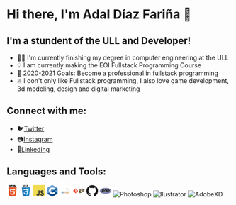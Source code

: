 # Hi there, I'm Adal Díaz Fariña 👋

## I'm a stundent of the ULL and Developer!

- 👨‍💻 I'm currently finishing my degree in computer engineering at the ULL
- 💡 I am currently making the EOI Fullstack Programming Course
- 🥅 2020-2021 Goals: Become a professional in fullstack programming
- 🔥 I don't only like Fullstack programming, I also love game development, 3d modeling, design and digital marketing

## Connect with me:
- 🐦[Twitter](https://twitter.com/Adaldiaz99) 
- 📷[Instagram](https://www.instagram.com/adaldiaz99/)
- 💼[Linkeding](https://www.linkedin.com/in/adal-diaz-fari%C3%B1a-56748a18b/)

## Languages and Tools:

<div display="flex" justify-content="space-around">
    <img alt="HTML5" width="26px" src="https://raw.githubusercontent.com/github/explore/80688e429a7d4ef2fca1e82350fe8e3517d3494d/topics/html/html.png" />
    <img alt="CSS3" width="26px" src="https://raw.githubusercontent.com/github/explore/80688e429a7d4ef2fca1e82350fe8e3517d3494d/topics/css/css.png" />
    <img alt="JavaScript" width="26px" src="https://raw.githubusercontent.com/github/explore/80688e429a7d4ef2fca1e82350fe8e3517d3494d/topics/javascript/javascript.png" />
    <img alt="C++" width="26px" src="https://raw.githubusercontent.com/github/explore/80688e429a7d4ef2fca1e82350fe8e3517d3494d/topics/cpp/cpp.png" />
    <img alt="MySQL" width="26px" src="https://raw.githubusercontent.com/github/explore/80688e429a7d4ef2fca1e82350fe8e3517d3494d/topics/mysql/mysql.png" />
    <img alt="Git" width="26px" src="https://raw.githubusercontent.com/github/explore/80688e429a7d4ef2fca1e82350fe8e3517d3494d/topics/git/git.png" />
    <img alt="GitHub" width="26px" src="https://raw.githubusercontent.com/github/explore/78df643247d429f6cc873026c0622819ad797942/topics/github/github.png" />
    <img alt="PhP" width="26px" src="https://raw.githubusercontent.com/github/explore/ccc16358ac4530c6a69b1b80c7223cd2744dea83/topics/php/php.png" />
    <img alt="Photoshop" width="26px" src="https://seeklogo.com/images/P/photoshop-cs6-logo-E67E1EDDE0-seeklogo.com.png" />
    <img alt="Ilustrator" width="26px" src="https://logodownload.org/wp-content/uploads/2017/04/adobe-Illustrator-logo-1.png" />
    <img alt="AdobeXD" width="26px" src="https://upload.wikimedia.org/wikipedia/commons/thumb/d/dc/Adobe_Experience_Design_logo.svg/512px-Adobe_Experience_Design_logo.svg.png" />
</div>






